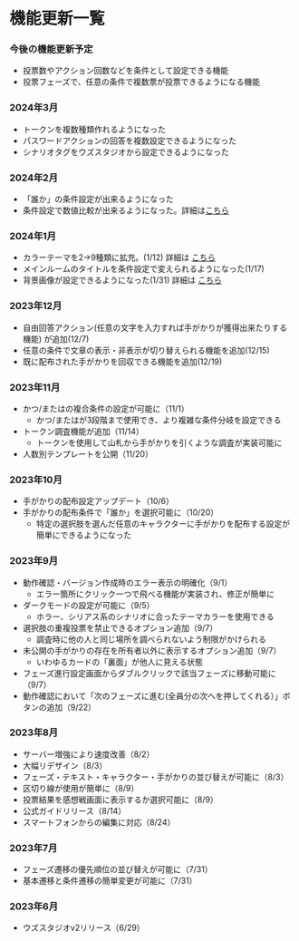 # 機能更新一覧

### 今後の機能更新予定&#x20;

* 投票数やアクション回数などを条件として設定できる機能
* 投票フェーズで、任意の条件で複数票が投票できるようになる機能



### 2024年3月

* トークンを複数種類作れるようになった
* パスワードアクションの回答を複数設定できるようになった
* シナリオタグをウズスタジオから設定できるようになった



### 2024年2月

* 「誰か」の条件設定が出来るようになった
* 条件設定で数値比較が出来るようになった。詳細は[こちら](../basic-features/condition.md)



### 2024年1月

* カラーテーマを2→9種類に拡充。(1/12) 詳細は [こちら](../basic-features/bgm.md)
* メインルームのタイトルを条件設定で変えられるようになった(1/17)
* 背景画像が設定できるようになった(1/31) 詳細は [こちら](../basic-features/background.md)

### 2023年12月

* 自由回答アクション(任意の文字を入力すれば手がかりが獲得出来たりする機能) が追加(12/7)
* 任意の条件で文章の表示・非表示が切り替えられる機能を追加(12/15)
* 既に配布された手がかりを回収できる機能を追加(12/19)

### 2023年11月

* かつ/またはの複合条件の設定が可能に（11/1）
  * かつ/またはが3段階まで使用でき、より複雑な条件分岐を設定できる
* トークン調査機能が追加（11/14）
  * トークンを使用して山札から手がかりを引くような調査が実装可能に
* 人数別テンプレートを公開（11/20）



### 2023年10月&#x20;

* 手がかりの配布設定アップデート（10/6）&#x20;
* 手がかりの配布条件で「誰か」を選択可能に（10/20）
  * 特定の選択肢を選んだ任意のキャラクターに手がかりを配布する設定が簡単にできるようになった



### 2023年9月

* 動作確認・バージョン作成時のエラー表示の明確化（9/1）&#x20;
  * エラー箇所にクリック一つで飛べる機能が実装され、修正が簡単に
* ダークモードの設定が可能に（9/5）&#x20;
  * ホラー、シリアス系のシナリオに合ったテーマカラーを使用できる
* 選択肢の重複投票を禁止できるオプション追加（9/7）&#x20;
  * 調査時に他の人と同じ場所を調べられないよう制限がかけられる
* 未公開の手がかりの存在を所有者以外に表示するオプション追加（9/7）&#x20;
  * いわゆるカードの「裏面」が他人に見える状態
* フェーズ進行設定画面からダブルクリックで該当フェーズに移動可能に（9/7）&#x20;
* 動作確認において「次のフェーズに進む(全員分の次へを押してくれる）」ボタンの追加（9/22）



### 2023年8月

* サーバー増強により速度改善（8/2）&#x20;
* 大幅リデザイン（8/3）&#x20;
* フェーズ・テキスト・キャラクター・手がかりの並び替えが可能に（8/3）&#x20;
* 区切り線が使用が簡単に（8/9）&#x20;
* 投票結果を感想戦画面に表示するか選択可能に（8/9）&#x20;
* 公式ガイドリリース（8/14）&#x20;
* スマートフォンからの編集に対応（8/24）



### 2023年7月

* フェーズ遷移の優先順位の並び替えが可能に（7/31）&#x20;
* 基本遷移と条件遷移の簡単変更が可能に（7/31）



### 2023年6月

* ウズスタジオv2リリース（6/29）
